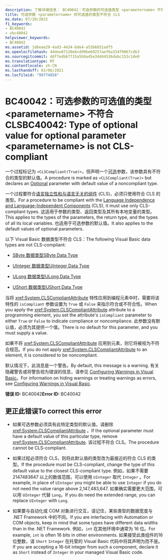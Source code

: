```yaml
---
description: 了解详细信息： BC40042：可选参数的可选值类型 <parametername> 不符合 CLS
title: 可选参数 <parametername> 的可选值的类型不符合 CLS
ms.date: 07/20/2015
f1_keywords:
- BC40042
- vbc40042
helpviewer_keywords:
- BC40042
ms.assetid: 1d6eae29-4ad3-4434-bde4-a53b6051adf5
ms.openlocfilehash: 44dee07120ebcd99be69257aef6a334f9067cdb3
ms.sourcegitcommit: ddf7edb67715a5b9a45e3dd44536dabc153c1de0
ms.translationtype: MT
ms.contentlocale: zh-CN
ms.lasthandoff: 02/06/2021
ms.locfileid: "99774858"
---
```

# <a name="bc40042-type-of-optional-value-for-optional-parameter-parametername-is-not-cls-compliant"></a><span data-ttu-id="e0a71-103">BC40042：可选参数的可选值的类型 \<parametername> 不符合 CLS</span><span class="sxs-lookup"><span data-stu-id="e0a71-103">BC40042: Type of optional value for optional parameter \<parametername> is not CLS-compliant</span></span>

<span data-ttu-id="e0a71-104">一个过程标记为 `<CLSCompliant(True)>`，但声明一个[可选](../modifiers/optional.md)参数，该参数具有不符合的类型的默认值。</span><span class="sxs-lookup"><span data-stu-id="e0a71-104">A procedure is marked as `<CLSCompliant(True)>` but declares an [Optional](../modifiers/optional.md) parameter with default value of a noncompliant type.</span></span>

 <span data-ttu-id="e0a71-105">一个过程要符合[语言独立性和与语言无关的组件](../../../standard/language-independence-and-language-independent-components.md) (CLS)，必须只使用符合 CLS 的类型。</span><span class="sxs-lookup"><span data-stu-id="e0a71-105">For a procedure to be compliant with the [Language Independence and Language-Independent Components](../../../standard/language-independence-and-language-independent-components.md) (CLS), it must use only CLS-compliant types.</span></span> <span data-ttu-id="e0a71-106">这适用于参数的类型、返回类型及其所有本地变量的类型。</span><span class="sxs-lookup"><span data-stu-id="e0a71-106">This applies to the types of the parameters, the return type, and the types of all its local variables.</span></span> <span data-ttu-id="e0a71-107">也适用于可选参数的默认值。</span><span class="sxs-lookup"><span data-stu-id="e0a71-107">It also applies to the default values of optional parameters.</span></span>

 <span data-ttu-id="e0a71-108">以下 Visual Basic 数据类型不符合 CLS：</span><span class="sxs-lookup"><span data-stu-id="e0a71-108">The following Visual Basic data types are not CLS-compliant:</span></span>

- [<span data-ttu-id="e0a71-109">SByte 数据类型</span><span class="sxs-lookup"><span data-stu-id="e0a71-109">SByte Data Type</span></span>](../data-types/sbyte-data-type.md)

- [<span data-ttu-id="e0a71-110">UInteger 数据类型</span><span class="sxs-lookup"><span data-stu-id="e0a71-110">UInteger Data Type</span></span>](../data-types/uinteger-data-type.md)

- [<span data-ttu-id="e0a71-111">ULong 数据类型</span><span class="sxs-lookup"><span data-stu-id="e0a71-111">ULong Data Type</span></span>](../data-types/ulong-data-type.md)

- [<span data-ttu-id="e0a71-112">UShort 数据类型</span><span class="sxs-lookup"><span data-stu-id="e0a71-112">UShort Data Type</span></span>](../data-types/ushort-data-type.md)

 <span data-ttu-id="e0a71-113">当将 <xref:System.CLSCompliantAttribute> 特性应用到编程元素中时，需要将该特性的 `isCompliant` 参数设置为 `True` 或 `False` 来指示符合或不符合性。</span><span class="sxs-lookup"><span data-stu-id="e0a71-113">When you apply the <xref:System.CLSCompliantAttribute> attribute to a programming element, you set the attribute's `isCompliant` parameter to either `True` or `False` to indicate compliance or noncompliance.</span></span> <span data-ttu-id="e0a71-114">此参数没有默认值，必须为其提供一个值。</span><span class="sxs-lookup"><span data-stu-id="e0a71-114">There is no default for this parameter, and you must supply a value.</span></span>

 <span data-ttu-id="e0a71-115">如果不将 <xref:System.CLSCompliantAttribute> 应用到元素，则它将被视为不符合规范。</span><span class="sxs-lookup"><span data-stu-id="e0a71-115">If you do not apply <xref:System.CLSCompliantAttribute> to an element, it is considered to be noncompliant.</span></span>

 <span data-ttu-id="e0a71-116">默认情况下，此消息是一个警告。</span><span class="sxs-lookup"><span data-stu-id="e0a71-116">By default, this message is a warning.</span></span> <span data-ttu-id="e0a71-117">有关隐藏警告或将警告视为错误的信息，请参见 [Configuring Warnings in Visual Basic](/visualstudio/ide/configuring-warnings-in-visual-basic)。</span><span class="sxs-lookup"><span data-stu-id="e0a71-117">For information on hiding warnings or treating warnings as errors, see [Configuring Warnings in Visual Basic](/visualstudio/ide/configuring-warnings-in-visual-basic).</span></span>

 <span data-ttu-id="e0a71-118">**错误 ID:** BC40042</span><span class="sxs-lookup"><span data-stu-id="e0a71-118">**Error ID:** BC40042</span></span>

## <a name="to-correct-this-error"></a><span data-ttu-id="e0a71-119">更正此错误</span><span class="sxs-lookup"><span data-stu-id="e0a71-119">To correct this error</span></span>

- <span data-ttu-id="e0a71-120">如果可选参数必须具有此特定类型的默认值，请删除 <xref:System.CLSCompliantAttribute> 。</span><span class="sxs-lookup"><span data-stu-id="e0a71-120">If the optional parameter must have a default value of this particular type, remove <xref:System.CLSCompliantAttribute>.</span></span> <span data-ttu-id="e0a71-121">该过程不符合 CLS。</span><span class="sxs-lookup"><span data-stu-id="e0a71-121">The procedure cannot be CLS-compliant.</span></span>

- <span data-ttu-id="e0a71-122">如果过程必须符合 CLS，则将此默认值的类型改为最接近的符合 CLS 的类型。</span><span class="sxs-lookup"><span data-stu-id="e0a71-122">If the procedure must be CLS-compliant, change the type of this default value to the closest CLS-compliant type.</span></span> <span data-ttu-id="e0a71-123">例如，如果不需要 2147483647 以上的数值范围，可以使用 `UInteger` 取代 `Integer` 。</span><span class="sxs-lookup"><span data-stu-id="e0a71-123">For example, in place of `UInteger` you might be able to use `Integer` if you do not need the value range above 2,147,483,647.</span></span> <span data-ttu-id="e0a71-124">如果确实需要更大范围，可以用 `UInteger` 代替 `Long`。</span><span class="sxs-lookup"><span data-stu-id="e0a71-124">If you do need the extended range, you can replace `UInteger` with `Long`.</span></span>

- <span data-ttu-id="e0a71-125">如果要与自动化或 COM 对象进行交互，请记住，某些类型的数据宽度与 .NET Framework 中的不同。</span><span class="sxs-lookup"><span data-stu-id="e0a71-125">If you are interfacing with Automation or COM objects, keep in mind that some types have different data widths than in the .NET Framework.</span></span> <span data-ttu-id="e0a71-126">例如，`int` 在其他环境中通常为 16 位。</span><span class="sxs-lookup"><span data-stu-id="e0a71-126">For example, `int` is often 16 bits in other environments.</span></span> <span data-ttu-id="e0a71-127">如果接受此类组件的16位整数，请 `Short` `Integer` 在托管的 Visual Basic 代码中将其声明为而不是。</span><span class="sxs-lookup"><span data-stu-id="e0a71-127">If you are accepting a 16-bit integer from such a component, declare it as `Short` instead of `Integer` in your managed Visual Basic code.</span></span>
